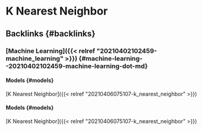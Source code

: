 # K Nearest Neighbor


## Backlinks {#backlinks}


### [Machine Learning]({{< relref "20210402102459-machine_learning" >}}) {#machine-learning--20210402102459-machine-learning-dot-md}


#### Models {#models}

[K Nearest Neighbor]({{< relref "20210406075107-k_nearest_neighbor" >}})


#### Models {#models}

[K Nearest Neighbor]({{< relref "20210406075107-k_nearest_neighbor" >}})
